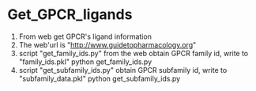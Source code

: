 # Get_GPCR_ligands
1. From web get GPCR's ligand information
2. The web'url is "http://www.guidetopharmacology.org"
3. script "get_family_ids.py" from the web obtain GPCR family id, write to "family_ids.pkl"
   python get_family_ids.py
4. script "get_subfamily_ids.py" obtain GPCR subfamily id, write to "subfamily_data.pkl"
   python get_subfamily_ids.py
